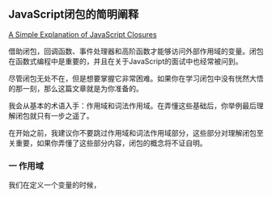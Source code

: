 ## JavaScript闭包的简明阐释
[A Simple Explanation of JavaScript Closures](https://dmitripavlutin.com/simple-explanation-of-javascript-closures/)

借助闭包，回调函数、事件处理器和高阶函数才能够访问外部作用域的变量。闭包在函数式编程中是重要的，并且在关于JavaScript的面试中也经常被问到。

尽管闭包无处不在，但是想要掌握它非常困难。如果你在学习闭包中没有恍然大悟的那一刻，那么这篇文章就是为你准备的。

我会从基本的术语入手：作用域和词法作用域。在弄懂这些基础后，你举例最后理解闭包就只有一步之遥了。

在开始之前，我建议你不要跳过作用域和词法作用域部分，这些部分对理解闭包至关重要，如果你弄懂了这些部分内容，闭包的概念将不证自明。

### 一 作用域
我们在定义一个变量的时候，
